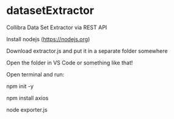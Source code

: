 # datasetExtractor
Collibra Data Set Extractor via REST API

Install nodejs (https://nodejs.org)

Download extractor.js and put it in a separate folder somewhere

Open the folder in VS Code or something like that!

Open terminal and run:

  npm init -y

  npm install axios

  node exporter.js
